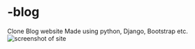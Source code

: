 # -blog
Clone Blog website 
Made using python, Django, Bootstrap etc.
![screenshot of site](https://github.com/sid030599/-blog/blob/main/Screenshot%202022-07-27%20at%208.37.44%20PM.png)
